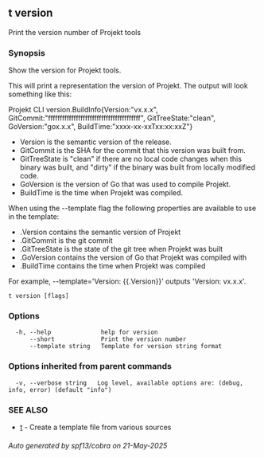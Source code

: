 ## t version

Print the version number of Projekt tools

### Synopsis


Show the version for Projekt tools.

This will print a representation the version of Projekt.
The output will look something like this:

Projekt CLI version.BuildInfo{Version:"vx.x.x", GitCommit:"ffffffffffffffffffffffffffffffffffffffff", GitTreeState:"clean", GoVersion:"gox.x.x", BuildTime:"xxxx-xx-xxTxx:xx:xxZ"}

- Version is the semantic version of the release.
- GitCommit is the SHA for the commit that this version was built from.
- GitTreeState is "clean" if there are no local code changes when this binary was
  built, and "dirty" if the binary was built from locally modified code.
- GoVersion is the version of Go that was used to compile Projekt.
- BuildTime is the time when Projekt was compiled.

When using the --template flag the following properties are available to use in
the template:

- .Version contains the semantic version of Projekt
- .GitCommit is the git commit
- .GitTreeState is the state of the git tree when Projekt was built
- .GoVersion contains the version of Go that Projekt was compiled with
- .BuildTime contains the time when Projekt was compiled

For example, --template='Version: {{.Version}}' outputs 'Version: vx.x.x'.


```
t version [flags]
```

### Options

```
  -h, --help              help for version
      --short             Print the version number
      --template string   Template for version string format
```

### Options inherited from parent commands

```
  -v, --verbose string   Log level, available options are: (debug, info, error) (default "info")
```

### SEE ALSO

* [t](t.md)	 - Create a template file from various sources

###### Auto generated by spf13/cobra on 21-May-2025

